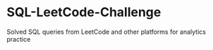 # SQL-LeetCode-Challenge
Solved SQL queries from LeetCode and other platforms for analytics practice
